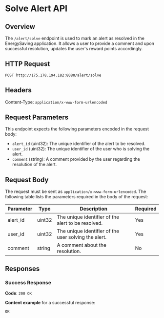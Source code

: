 # Solve Alert API

## Overview
The `/alert/solve` endpoint is used to mark an alert as resolved in the EnergySaving application. It allows a user to provide a comment and upon successful resolution, updates the user's reward points accordingly.

## HTTP Request
`POST http://175.178.194.182:8080/alert/solve`

## Headers
Content-Type: `application/x-www-form-urlencoded`

## Request Parameters
This endpoint expects the following parameters encoded in the request body:

- `alert_id` (uint32): The unique identifier of the alert to be resolved.
- `user_id` (uint32): The unique identifier of the user who is solving the alert.
- `comment` (string): A comment provided by the user regarding the resolution of the alert.

## Request Body
The request must be sent as `application/x-www-form-urlencoded`. The following table lists the parameters required in the body of the request:

| Parameter | Type    | Description                                        | Required |
|-----------|---------|----------------------------------------------------|----------|
| alert_id  | uint32  | The unique identifier of the alert to be resolved. | Yes      |
| user_id   | uint32  | The unique identifier of the user solving the alert. | Yes    |
| comment   | string  | A comment about the resolution.                    | No       |

## Responses

### Success Response

**Code**: `200 OK`

**Content example** for a successful response:

```plaintext
OK
